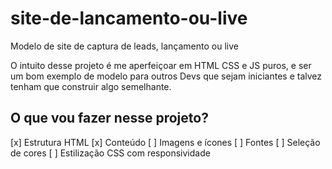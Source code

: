 # site-de-lancamento-ou-live

Modelo de site de captura de leads, lançamento ou live

O intuito desse projeto é me aperfeiçoar em HTML CSS e JS puros, 
e ser um bom exemplo de modelo para outros Devs que sejam iniciantes
e talvez tenham que construir algo semelhante.

## O que vou fazer nesse projeto?

[x] Estrutura HTML
[x] Conteúdo
[ ] Imagens e ícones
[ ] Fontes
[ ] Seleção de cores
[ ] Estilização CSS com responsividade